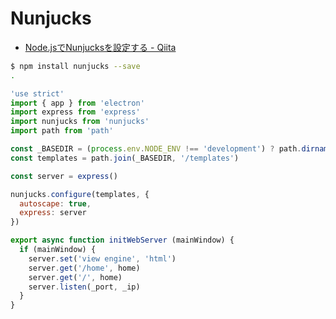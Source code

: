 # Nunjucks

- [Node.jsでNunjucksを設定する - Qiita](https://qiita.com/kayanonaka/items/d868f076a97c74b5fd5d)

~~~bash
$ npm install nunjucks --save
.
~~~

~~~js
'use strict'
import { app } from 'electron'
import express from 'express'
import nunjucks from 'nunjucks'
import path from 'path'

const _BASEDIR = (process.env.NODE_ENV !== 'development') ? path.dirname(app.getAppPath()) : __dirname
const templates = path.join(_BASEDIR, '/templates')

const server = express()

nunjucks.configure(templates, {
  autoscape: true,
  express: server
})

export async function initWebServer (mainWindow) {
  if (mainWindow) {
    server.set('view engine', 'html')
    server.get('/home', home)
    server.get('/', home)
    server.listen(_port, _ip)
  }
}
~~~
